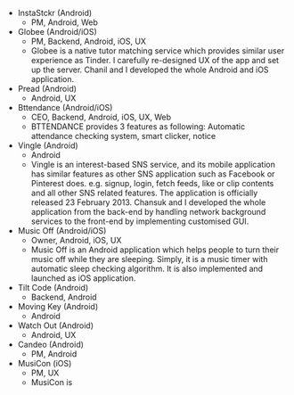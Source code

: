 - InstaStckr (Android)
    - PM, Android, Web
- Globee (Android/iOS)
    - PM, Backend, Android, iOS, UX
    - Globee is a native tutor matching service which provides similar user experience as Tinder. I carefully re-designed UX of the app and set up the server. Chanil and I developed the whole Android and iOS application.
- Pread (Android)
    - Android, UX
- Bttendance (Android/iOS)
    - CEO, Backend, Android, iOS, UX, Web
    - BTTENDANCE provides 3 features as following: Automatic attendance checking system, smart clicker, notice
- Vingle (Android)
    - Android
    - Vingle is an interest-based SNS service, and its mobile application has similar features as other SNS application such as Facebook or Pinterest does. e.g. signup, login, fetch feeds, like or clip contents and all other SNS related features. The application is officially released 23 February 2013. Chansuk and I developed the whole application from the back-end by handling network background services to the front-end by implementing customised GUI.
- Music Off (Android/iOS)
    - Owner, Android, iOS, UX
    - Music Off is an Android application which helps people to turn their music off while they are sleeping. Simply, it is a music timer with automatic sleep checking algorithm. It is also implemented and launched as iOS application.
- Tilt Code (Android)
    - Backend, Android
- Moving Key (Android)
    - Android
- Watch Out (Android)
    - Android, UX
- Candeo (Android)
    - PM, Android
- MusiCon (iOS)
    - PM, UX
    - MusiCon is
